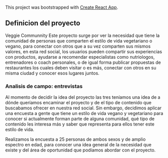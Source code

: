 This project was bootstrapped with [Create React App](https://github.com/facebook/create-react-app).

## Definicion del proyecto

Veggie Communnity
Este proyecto surge por ver la necesidad que tiene la comunidad de personas que comparten el estilo de vida vegetariano o vegano, para conectar con otros que a su vez comparten sus mismos valores, en esta red social, los usuarios pueden compartir sus experiencias con productos, ayudarse a recomendar especialistas como nutriologos, entrenadores o coach personales, o de igual forma publicar propuestas de restaurantes los cuales deben visitar o es más, conectar con otros en su misma ciudad y conocer esos lugares juntos.

### Analisis de campo: entrevistas

Al momento de decidir la idea del proyecto las tres teníamos una idea de a dónde queríamos encaminar el proyecto y de el tipo de contenido que buscabamos ofrecer en nuestra red social. Sin embargo, decidimos aplicar una encuesta a gente que tiene un estilo de vida vegano y vegetariano para conocer si actualmente forman parte de alguna comunidad, qué tipo de contenido les interesa más y saber que representa para ellos tener este estilo de vida.

Realizamos la encuesta a 25 personas de ambos sexos y de amplio espectro en edad, para conocer una idea general de la necesidad que existe y del área de oportunidad que podíamos abordar con el proyecto.

